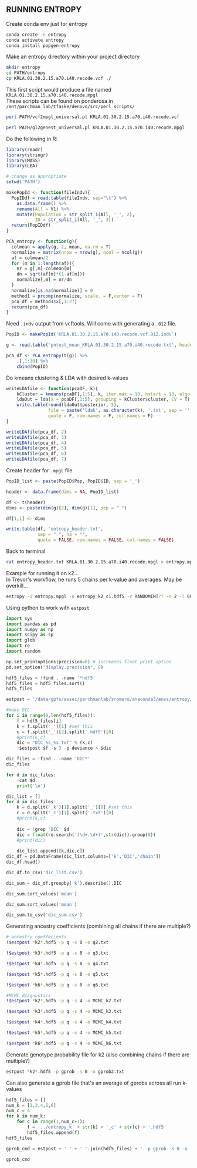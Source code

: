 ## RUNNING ENTROPY

Create conda env just for entropy

```sh
conda create -n entropy
conda activate entropy
conda install popgen-entropy
```

Make an entropy directory within your project directory

```sh
mkdir entropy
cd PATH/entropy
cp KRLA.01.30.2.15.a70.i40.recode.vcf ./
```

This first script would produce a file named `KRLA.01.30.2.15.a70.i40.recode.mpgl` <br>
These scripts can be found on ponderosa in `/mnt/parchman_lab/tfaske/denovo/src/perl_scripts/`

```sh
perl PATH/vcf2mpgl_universal.pl KRLA.01.30.2.15.a70.i40.recode.vcf
```

```sh
perl PATH/gl2genest_universal.pl KRLA.01.30.2.15.a70.i40.recode.mpgl
```

Do the following in R:

```r
library(readr)
library(stringr)
library(MASS)
library(LEA)

# change as appropriate
setwd('PATH')
```

```r
makePopId <- function(fileIndv){
  PopIDdf = read.table(fileIndv, sep="\t") %>%
    as.data.frame() %>%
    rename(All = V1) %>%
    mutate(Population = str_split_i(All, '_', 2),
           ID = str_split_i(All, '_', 3))
  return(PopIDdf)
}

PCA_entropy <- function(g){
  colmean = apply(g, 2, mean, na.rm = T)
  normalize = matrix(nrow = nrow(g), ncol = ncol(g))
  af = colmean/2
  for (m in 1:length(af)){
    nr = g[,m]-colmean[m]
    dn = sqrt(af[m]*(1-af[m]))
    normalize[,m] = nr/dn
  }
  normalize[is.na(normalize)] = 0
  method1 = prcomp(normalize, scale. = F,center = F)
  pca_df = method1$x[,1:27]
  return(pca_df)
}
```

Need `.indv` output from vcftools. Will come with generating a `.012` file.

```r
PopID <- makePopId('KRLA.01.30.2.15.a70.i40.recode.vcf.012.indv')

g <- read.table('pntest_mean_KRLA.01.30.2.15.a70.i40.recode.txt', header = F)

pca_df <- PCA_entropy(t(g)) %>%
    .[,1:10] %>%
    cbind(PopID)
```

Do kmeans clustering & LDA with desired k-values

```r
writeLDAfile <- function(pcaDF, k){
    kCluster = kmeans(pcaDF[,1:5], k, iter.max = 10, nstart = 10, algorithm = 'Hartigan-Wong')
    ldaOut = lda(x = pcaDF[,1:5], grouping = kCluster$cluster, CV = T)
    write.table(round(ldaOut$posterior, 5),
                file = paste('ldak', as.character(k), '.txt', sep = ''),
                quote = F, row.names = F, col.names = F)
}

writeLDAfile(pca_df, 2)
writeLDAfile(pca_df, 3)
writeLDAfile(pca_df, 4)
writeLDAfile(pca_df, 5)
writeLDAfile(pca_df, 6)
writeLDAfile(pca_df, 7)
```

Create header for `.mpgl` file

```r
PopID_list <- paste(PopID$Pop, PopID$ID, sep = '_')

header <- data.frame(dims = NA, PopID_list)

df <- t(header)
dims <- paste(dim(g)[2], dim(g)[1], sep = " ")

df[1,1] <- dims

write.table(df, 'entropy_header.txt',
            sep = " ", na = "",
            quote = FALSE, row.names = FALSE, col.names = FALSE)
```

Back to terminal

```sh
cat entropy_header.txt KRLA.01.30.2.15.a70.i40.recode.mpgl > entropy.mpgl
```
Example for running it on k2... <br>
In Trevor's workflow, he runs 5 chains per k-value and averages. May be overkill...

```sh
entropy -i entropy.mpgl -o entropy_k2_c1.hdf5 -r RANDOMINT?? -n 2 -l 60000 -b 10000 -t 10 -s 50 -e .01 -k 2 -q ldak2.txt -m 1 -w 0
```

Using python to work with `estpost`

```py
import sys
import pandas as pd
import numpy as np
import scipy as sp
import glob
import re
import random
```

```py
np.set_printoptions(precision=8) # increases float print option
pd.set_option("display.precision", 8)
```

```py
hdf5_files = !find . -name '*hdf5'
hdf5_files = hdf5_files.sort()
hdf5_files
```

```py
estpost = '/data/gpfs/assoc/parchmanlab/sromero/anaconda3/envs/entropy/bin/estpost.entropy'
```

```py
#make DIC
for i in range(0,len(hdf5_files)):
    f = hdf5_files[i]
    k = f.split('_')[1] #set this 
    c = f.split('_')[2].split('.hdf5')[0]
    #print(k,c)
    dic = "DIC_%s_%s.txt" % (k,c)
    !$estpost $f -s 3 -p deviance > $dic
```

```py
dic_files = !find . -name 'DIC*'
dic_files
```

```py
for d in dic_files:
    !cat $d
    print('\n')
```

```py
dic_list = []
for d in dic_files:
    k = d.split('_k')[1].split('_')[0] #set this 
    c = d.split('_c')[1].split('.txt')[0]
    #print(k,c)
    
    dic = !grep 'DIC' $d
    dic = float(re.search('(\d+.\d+)',str(dic)).group(0))
    #print(dic)
    
    dic_list.append([k,dic,c])
dic_df = pd.DataFrame(dic_list,columns=['k','DIC','chain'])
dic_df.head()
```

```py
dic_df.to_csv('dic_list.csv')
```

```py
dic_sum = dic_df.groupby('k').describe().DIC
```

```py
dic_sum.sort_values('mean')
```

```py
dic_sum.sort_values('mean')
```

```py
dic_sum.to_csv('dic_sum.csv')
```

Generating ancestry coefficients (combining all chains if there are multiple?)

```sh
# ancestry coeffecients 
!$estpost *k2*.hdf5 -p q -s 0 -o q2.txt

!$estpost *k3*.hdf5 -p q -s 0 -o q3.txt

!$estpost *k4*.hdf5 -p q -s 0 -o q4.txt

!$estpost *k5*.hdf5 -p q -s 0 -o q5.txt

!$estpost *k6*.hdf5 -p q -s 0 -o q6.txt
```

```sh
#MCMC diagnostics
!$estpost *k2*.hdf5 -p q -s 4 -o MCMC_k2.txt

!$estpost *k3*.hdf5 -p q -s 4 -o MCMC_k3.txt

!$estpost *k4*.hdf5 -p q -s 4 -o MCMC_k4.txt

!$estpost *k5*.hdf5 -p q -s 4 -o MCMC_k5.txt

!$estpost *k6*.hdf5 -p q -s 4 -o MCMC_k6.txt
```

Generate genotype probability file for k2 (also combining chains if there are multiple?)

```sh
estpost *k2*.hdf5 -p gprob -s 0 -o gprob2.txt
```

Can also generate a gprob file that's an average of gprobs across all run k-values

```py
hdf5_files = []
num_k = [2,3,4,5,6]
num_c = 4
for k in num_k:
    for c in range(1,num_c+1):
        f = '../entropy_k' + str(k) + '_c' + str(c) + '.hdf5'
        hdf5_files.append(f)
hdf5_files
```

```py
gprob_cmd = estpost + ' ' + ' '.join(hdf5_files) + ' -p gprob -s 0 -o ../gprobAll.txt'
```

```sh
gprob_cmd
```